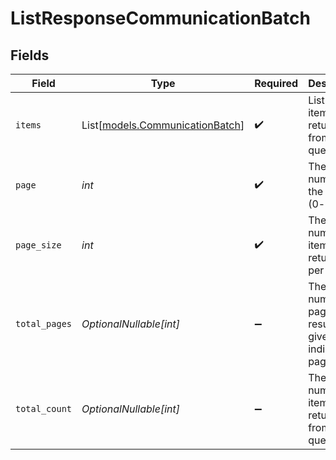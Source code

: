 # ListResponseCommunicationBatch


## Fields

| Field                                                              | Type                                                               | Required                                                           | Description                                                        | Example                                                            |
| ------------------------------------------------------------------ | ------------------------------------------------------------------ | ------------------------------------------------------------------ | ------------------------------------------------------------------ | ------------------------------------------------------------------ |
| `items`                                                            | List[[models.CommunicationBatch](../models/communicationbatch.md)] | :heavy_check_mark:                                                 | List of items returned from the query                              |                                                                    |
| `page`                                                             | *int*                                                              | :heavy_check_mark:                                                 | The page number of the results (0-based)                           | 0                                                                  |
| `page_size`                                                        | *int*                                                              | :heavy_check_mark:                                                 | The number of items returned per page                              | 25                                                                 |
| `total_pages`                                                      | *OptionalNullable[int]*                                            | :heavy_minus_sign:                                                 | The total number of pages of results given the indicated page size | 4                                                                  |
| `total_count`                                                      | *OptionalNullable[int]*                                            | :heavy_minus_sign:                                                 | The total number of items returned from the query                  | 100                                                                |